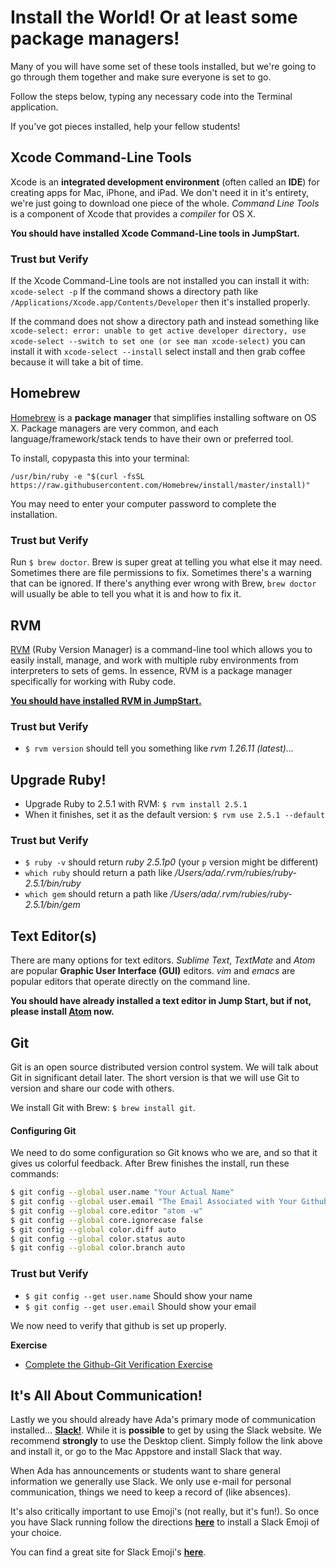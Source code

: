 # Install the World! Or at least some package managers!
Many of you will have some set of these tools installed, but we're going to go through them together and make sure everyone is set to go.

Follow the steps below, typing any necessary code into the Terminal application.

If you've got pieces installed, help your fellow students!

## Xcode Command-Line Tools
Xcode is an **integrated development environment** (often called an **IDE**) for creating apps for Mac, iPhone, and iPad. We don't need it in it's entirety, we're just going to download one piece of the whole. _Command Line Tools_ is a component of Xcode that provides a _compiler_ for OS X.

**You should have installed Xcode Command-Line tools in JumpStart.**

### Trust but Verify

If the Xcode Command-Line tools are not installed you can install it with:
`xcode-select -p` If the command shows a directory path like `/Applications/Xcode.app/Contents/Developer` then it's installed properly.  

If the command does not show a directory path and instead something like `xcode-select: error: unable to get active developer directory, use xcode-select --switch to set one (or see man xcode-select)` you can install it with `xcode-select --install` select install and then grab coffee because it will take a bit of time.  

## Homebrew
[Homebrew](http://brew.sh/) is a **package manager** that simplifies installing software on OS X. Package managers are very common, and each language/framework/stack tends to have their own or preferred tool.

To install, copypasta this into your terminal:

`/usr/bin/ruby -e "$(curl -fsSL https://raw.githubusercontent.com/Homebrew/install/master/install)"`

You may need to enter your computer password to complete the installation.

### Trust but Verify
Run `$ brew doctor`. Brew is super great at telling you what else it may need. Sometimes there are file permissions to fix. Sometimes there's a warning that can be ignored. If there's anything ever wrong with Brew, `brew doctor` will usually be able to tell you what it is and how to fix it.

## RVM
[RVM](http://rvm.io) (Ruby Version Manager) is a command-line tool which allows you to easily install, manage, and work with multiple ruby environments from interpreters to sets of gems. In essence, RVM is a package manager specifically for working with Ruby code.

[**You should have installed RVM in JumpStart.**](https://github.com/Ada-Developers-Academy/jump-start/blob/master/lessons/07-environment-setup/notes/installfest.md)

### Trust but Verify
- `$ rvm version` should tell you something like _rvm 1.26.11 (latest)..._

## Upgrade Ruby!
- Upgrade Ruby to 2.5.1 with RVM: `$ rvm install 2.5.1`
- When it finishes, set it as the default version: `$ rvm use 2.5.1 --default`

### Trust but Verify
- `$ ruby -v` should return _ruby 2.5.1p0_ (your `p` version might be different)
- `which ruby` should return a path like _/Users/ada/.rvm/rubies/ruby-2.5.1/bin/ruby_
- `which gem` should return a path like _/Users/ada/.rvm/rubies/ruby-2.5.1/bin/gem_

## Text Editor(s)
There are many options for text editors. _Sublime Text_, _TextMate_ and _Atom_ are popular **Graphic User Interface (GUI)** editors. _vim_ and _emacs_ are popular editors that operate directly on the command line.

**You should have already installed a text editor in Jump Start, but if not, please install [Atom](https://atom.io/) now.**

## Git
Git is an open source distributed version control system. We will talk about Git in significant detail later. The short version is that we will use Git to version and share our code with others.

We install Git with Brew: `$ brew install git`.

#### Configuring Git
We need to do some configuration so Git knows who we are, and so that it gives us colorful feedback. After Brew finishes the install, run these commands:

```bash
$ git config --global user.name "Your Actual Name"
$ git config --global user.email "The Email Associated with Your Github Account"
$ git config --global core.editor "atom -w"
$ git config --global core.ignorecase false
$ git config --global color.diff auto
$ git config --global color.status auto
$ git config --global color.branch auto
```

### Trust but Verify
- `$ git config --get user.name` Should show your name
- `$ git config --get user.email` Should show your email

We now need to verify that github is set up properly.  

**Exercise** 
- [Complete the Github-Git Verification Exercise](exercises/github-verification.md) 

## It's All About Communication!

Lastly we you should already have Ada's primary mode of communication installed... [**Slack!**](https://slack.com/downloads/osx).  While it is **possible** to get by using the Slack website.  We recommend **strongly** to use the Desktop client.  Simply follow the link above and install it, or go to the Mac Appstore and install Slack that way.  

When Ada has announcements or students want to share general information we generally use Slack.  We only use e-mail for personal communication, things we need to keep a record of (like absences).  


It's also critically important to use Emoji's (not really, but it's fun!).  So once you have Slack running  follow the directions [**here**](https://get.slack.help/hc/en-us/articles/206870177-Create-custom-emoji) to install a Slack Emoji of your choice.  

You can find a great site for Slack Emoji's [**here**](https://slackmojis.com/).
